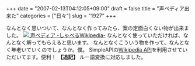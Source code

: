 +++
date = "2007-02-13T04:12:05+09:00"
draft = false
title = "声ペディア出来た"
categories = ["日々"]
slug = "1927"
+++

なんとなく思いついて、なんとなく作ってみたら、案の定面白くない物が出来ました。
<a href="http://hbkr.jp/koepedia/" target="_blank"><img src="http://hbkr.jp/koepedia/images/logo.gif">
声ペディア -しゃべるWikipedia-</a>
なんとなく使っていただければ、なんとなく解ってもらえると思います。
なんとなくこういう物を作って、なんとなく年老いていくのでしょうか。僕。
SimpleAPIの<a href="http://wikipedia.simpleapi.net/" target="_blank">Wikipedia API</a>を利用させていただいてます。便利！
<b>【追記】</b>
ルー語変換に対応しました。
